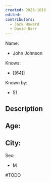 ```yaml
---
created: 2023-1016
edited:
contributors:
  - Jack Howard
  - David Barr
---
```


Name:
- John Johnson

Knows:
- [[64]]

Known by:
- 51

Description
- 

Age:
- 
City:
- 
Sex:
- M


#TODO